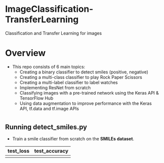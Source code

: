 # ImageClassification-TransferLearning
Classification and Transfer Learning for images

# Overview
* This repo consists of 6 main topics:
    * Creating a binary classifier to detect smiles (positive, negative)
    * Creating a multi-class classifier to play Rock Paper Scissors
    * Creating a multi-label classifier to label watches
    * Implementing ResNet from scratch
    * Classifying images with a pre-trained network using the Keras API & TensorFlow Hub
    * Using data augmentation to improve performance with the Keras API, tf.data and tf.image APIs

#

## Running detect_smiles.py
* Train a smile classifier from scratch on the <b>SMILEs dataset</b>.

| test_loss  |  test_accuracy |
| ------------- | ------------- |
|   |   |


#

